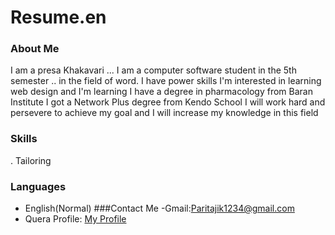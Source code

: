 # Resume.en
### About Me
I am a presa Khakavari ... I am a computer software student in the 5th semester .. in the field of word. I have power skills
I'm interested in learning web design and I'm learning
I have a degree in pharmacology from Baran Institute
I got a Network Plus degree from Kendo School
I will work hard and persevere to achieve my goal and I will increase my knowledge in this field
### Skills
. Tailoring
### Languages
- English(Normal)
###Contact Me
-Gmail:Paritajik1234@gmail.com
- Quera Profile: <a href="https://quera.ir/profile/paritajik1234">My Profile</a>
